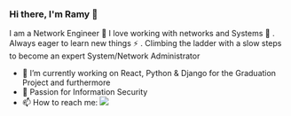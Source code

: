 ### Hi there, I'm Ramy 👋

<!--
**xc0rv0/xc0rv0** is a ✨ _special_ ✨ repository because its `README.md` (this file) appears on your GitHub profile.

Here are some ideas to get you started:
-->

I am a Network Engineer :ghost: I love working with networks and Systems :penguin: . Always eager to learn new things ⚡ . Climbing the ladder with a slow steps to become an expert System/Network Administrator

- 🔭 I’m currently working on React, Python & Django for the Graduation Project and furthermore 
- 🤔 Passion for Information Security
- 📫 How to reach me:     <a href="https://www.linkedin.com/in/ramysaafan17"><img src="https://img.shields.io/badge/linkedin-%230177B5?style=flat-square&logo=linkedin&logoColor=white"/></a>
